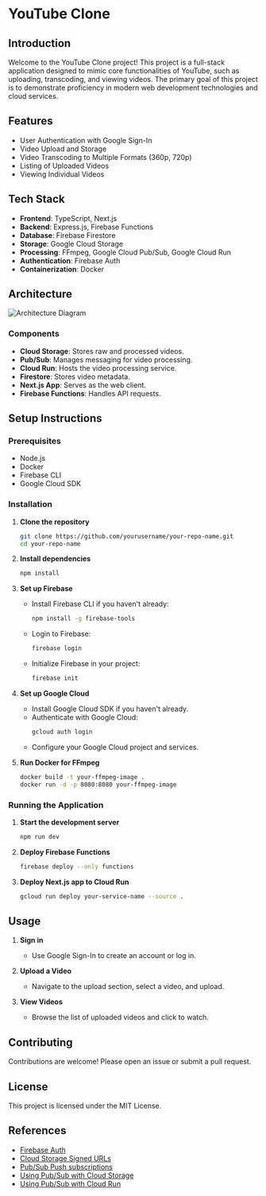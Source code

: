 # YouTube Clone

## Introduction

Welcome to the YouTube Clone project! This project is a full-stack application designed to mimic core functionalities of YouTube, such as uploading, transcoding, and viewing videos. The primary goal of this project is to demonstrate proficiency in modern web development technologies and cloud services.

## Features

- User Authentication with Google Sign-In
- Video Upload and Storage
- Video Transcoding to Multiple Formats (360p, 720p)
- Listing of Uploaded Videos
- Viewing Individual Videos

## Tech Stack

- **Frontend**: TypeScript, Next.js
- **Backend**: Express.js, Firebase Functions
- **Database**: Firebase Firestore
- **Storage**: Google Cloud Storage
- **Processing**: FFmpeg, Google Cloud Pub/Sub, Google Cloud Run
- **Authentication**: Firebase Auth
- **Containerization**: Docker

## Architecture

![Architecture Diagram](https://github.com/mhv2408/youtube-clone/blob/main/yt_clone_arch.png)

### Components

- **Cloud Storage**: Stores raw and processed videos.
- **Pub/Sub**: Manages messaging for video processing.
- **Cloud Run**: Hosts the video processing service.
- **Firestore**: Stores video metadata.
- **Next.js App**: Serves as the web client.
- **Firebase Functions**: Handles API requests.

## Setup Instructions

### Prerequisites

- Node.js
- Docker
- Firebase CLI
- Google Cloud SDK

### Installation

1. **Clone the repository**
    ```sh
    git clone https://github.com/yourusername/your-repo-name.git
    cd your-repo-name
    ```

2. **Install dependencies**
    ```sh
    npm install
    ```

3. **Set up Firebase**
    - Install Firebase CLI if you haven't already:
      ```sh
      npm install -g firebase-tools
      ```
    - Login to Firebase:
      ```sh
      firebase login
      ```
    - Initialize Firebase in your project:
      ```sh
      firebase init
      ```

4. **Set up Google Cloud**
    - Install Google Cloud SDK if you haven't already.
    - Authenticate with Google Cloud:
      ```sh
      gcloud auth login
      ```
    - Configure your Google Cloud project and services.

5. **Run Docker for FFmpeg**
    ```sh
    docker build -t your-ffmpeg-image .
    docker run -d -p 8080:8080 your-ffmpeg-image
    ```

### Running the Application

1. **Start the development server**
    ```sh
    npm run dev
    ```

2. **Deploy Firebase Functions**
    ```sh
    firebase deploy --only functions
    ```

3. **Deploy Next.js app to Cloud Run**
    ```sh
    gcloud run deploy your-service-name --source .
    ```

## Usage

1. **Sign in**
   - Use Google Sign-In to create an account or log in.

2. **Upload a Video**
   - Navigate to the upload section, select a video, and upload.

3. **View Videos**
   - Browse the list of uploaded videos and click to watch.

## Contributing

Contributions are welcome! Please open an issue or submit a pull request.

## License

This project is licensed under the MIT License.

## References

- [Firebase Auth](https://firebase.google.com/docs/auth)
- [Cloud Storage Signed URLs](https://cloud.google.com/storage/docs/access-control/signed-urls)
- [Pub/Sub Push subscriptions](https://cloud.google.com/pubsub/docs/push)
- [Using Pub/Sub with Cloud Storage](https://cloud.google.com/storage/docs/pubsub-notifications)
- [Using Pub/Sub with Cloud Run](https://cloud.google.com/run/docs/tutorials/pubsub)

